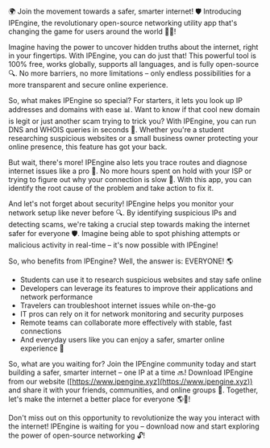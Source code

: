 🌍 Join the movement towards a safer, smarter internet! 🛡️ Introducing IPEngine, the revolutionary open-source networking utility app that's changing the game for users around the world 📡🚀!

Imagine having the power to uncover hidden truths about the internet, right in your fingertips. With IPEngine, you can do just that! This powerful tool is 100% free, works globally, supports all languages, and is fully open-source 🔍. No more barriers, no more limitations – only endless possibilities for a more transparent and secure online experience.

So, what makes IPEngine so special? For starters, it lets you look up IP addresses and domains with ease 📊. Want to know if that cool new domain is legit or just another scam trying to trick you? With IPEngine, you can run DNS and WHOIS queries in seconds 🔮. Whether you're a student researching suspicious websites or a small business owner protecting your online presence, this feature has got your back.

But wait, there's more! IPEngine also lets you trace routes and diagnose internet issues like a pro 🚀. No more hours spent on hold with your ISP or trying to figure out why your connection is slow 🔧. With this app, you can identify the root cause of the problem and take action to fix it.

And let's not forget about security! IPEngine helps you monitor your network setup like never before 🔍. By identifying suspicious IPs and detecting scams, we're taking a crucial step towards making the internet safer for everyone 🛡️. Imagine being able to spot phishing attempts or malicious activity in real-time – it's now possible with IPEngine!

So, who benefits from IPEngine? Well, the answer is: EVERYONE! 🌎

* Students can use it to research suspicious websites and stay safe online
* Developers can leverage its features to improve their applications and network performance
* Travelers can troubleshoot internet issues while on-the-go
* IT pros can rely on it for network monitoring and security purposes
* Remote teams can collaborate more effectively with stable, fast connections
* And everyday users like you can enjoy a safer, smarter online experience 🌟

So, what are you waiting for? Join the IPEngine community today and start building a safer, smarter internet – one IP at a time 🔜! Download IPEngine from our website ([https://www.ipengine.xyz](https://www.ipengine.xyz)) and share it with your friends, communities, and online groups 🤩. Together, let's make the internet a better place for everyone 🌎💖!

Don't miss out on this opportunity to revolutionize the way you interact with the internet! IPEngine is waiting for you – download now and start exploring the power of open-source networking 🔓!